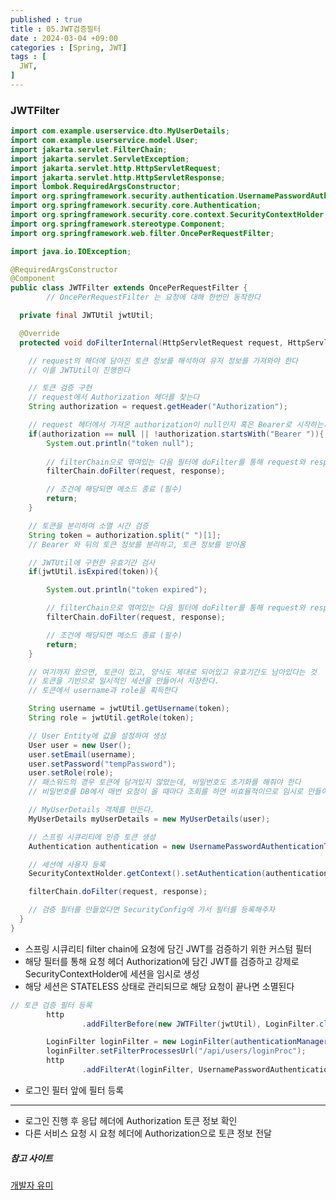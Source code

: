 ```yaml
---
published : true
title : 05.JWT검증필터
date : 2024-03-04 +09:00
categories : [Spring, JWT]
tags : [
  JWT,
]
---
```

<!-- ![](/assets/img/Spring/aaaa.png){:style="border:1px solid #eaeaea; border-radius: 7px; padding: 0px;" } -->
<!-- ![](/assets/img/Security/1.png){:style="width:1000px"} -->

### JWTFilter

```java
import com.example.userservice.dto.MyUserDetails;
import com.example.userservice.model.User;
import jakarta.servlet.FilterChain;
import jakarta.servlet.ServletException;
import jakarta.servlet.http.HttpServletRequest;
import jakarta.servlet.http.HttpServletResponse;
import lombok.RequiredArgsConstructor;
import org.springframework.security.authentication.UsernamePasswordAuthenticationToken;
import org.springframework.security.core.Authentication;
import org.springframework.security.core.context.SecurityContextHolder;
import org.springframework.stereotype.Component;
import org.springframework.web.filter.OncePerRequestFilter;

import java.io.IOException;

@RequiredArgsConstructor
@Component
public class JWTFilter extends OncePerRequestFilter {
        // OncePerRequestFilter 는 요청에 대해 한번만 동작한다

  private final JWTUtil jwtUtil;

  @Override
  protected void doFilterInternal(HttpServletRequest request, HttpServletResponse response, FilterChain filterChain) throws ServletException, IOException {

    // request의 해더에 담아진 토큰 정보를 해석하여 유저 정보를 가져와야 한다
    // 이를 JWTUtil이 진행한다

    // 토큰 검증 구현
    // request에서 Authorization 헤더를 찾는다
    String authorization = request.getHeader("Authorization");

    // request 헤더에서 가져온 authorization이 null인지 혹은 Bearer로 시작하는지 확인
    if(authorization == null || !authorization.startsWith("Bearer ")){
        System.out.println("token null");
        
        // filterChain으로 엮여있는 다음 필터에 doFilter를 통해 request와 response를 넘겨준다
        filterChain.doFilter(request, response);

        // 조건에 해당되면 메소드 종료 (필수)
        return;
    }

    // 토큰을 분리하여 소멸 시간 검증
    String token = authorization.split(" ")[1];
    // Bearer 와 뒤의 토큰 정보를 분리하고, 토큰 정보를 받아옴

    // JWTUtil에 구현한 유효기간 검사
    if(jwtUtil.isExpired(token)){

        System.out.println("token expired");

        // filterChain으로 엮여있는 다음 필터에 doFilter를 통해 request와 response를 넘겨준다
        filterChain.doFilter(request, response);

        // 조건에 해당되면 메소드 종료 (필수)
        return;
    }

    // 여기까지 왔으면, 토큰이 있고, 양식도 제대로 되어있고 유효기간도 남아있다는 것
    // 토큰을 기반으로 일시적인 세션을 만들어서 저장한다.
    // 토큰에서 username과 role을 획득한다

    String username = jwtUtil.getUsername(token);
    String role = jwtUtil.getRole(token);

    // User Entity에 값을 설정하여 생성
    User user = new User();
    user.setEmail(username);
    user.setPassword("tempPassword");
    user.setRole(role);
    // 패스워드의 경우 토큰에 담겨있지 않았는데, 비밀번호도 초기화를 해줘야 한다
    // 비밀번호를 DB에서 매번 요청이 올 때마다 조회를 하면 비효율적이므로 임시로 만들어 초기화

    // MyUserDetails 객체를 만든다.
    MyUserDetails myUserDetails = new MyUserDetails(user);

    // 스프링 시큐리티에 인증 토큰 생성
    Authentication authentication = new UsernamePasswordAuthenticationToken(myUserDetails, null, myUserDetails.getAuthorities());

    // 세션에 사용자 등록
    SecurityContextHolder.getContext().setAuthentication(authentication);

    filterChain.doFilter(request, response);

    // 검증 필터를 만들었다면 SecurityConfig에 가서 필터를 등록해주자 
  }
}
```

- 스프링 시큐리티 filter chain에 요청에 담긴 JWT를 검증하기 위한 커스텀 필터
- 해당 필터를 통해 요청 헤더 Authorization에 담긴 JWT를 검증하고 강제로 SecurityContextHolder에 세션을 임시로 생성
- 해당 세션은 STATELESS 상태로 관리되므로 해당 요청이 끝나면 소멸된다

```java
// 토큰 검증 필터 등록
        http
                .addFilterBefore(new JWTFilter(jwtUtil), LoginFilter.class);

        LoginFilter loginFilter = new LoginFilter(authenticationManager(authenticationConfiguration), jwtUtil);
        loginFilter.setFilterProcessesUrl("/api/users/loginProc");
        http
                .addFilterAt(loginFilter, UsernamePasswordAuthenticationFilter.class);
```

- 로그인 필터 앞에 필터 등록

<hr>

- 로그인 진행 후 응답 헤더에 Authorization 토큰 정보 확인
- 다른 서비스 요청 시 요청 헤더에 Authorization으로 토큰 정보 전달

##### 참고 사이트
<a href="https://substantial-park-a17.notion.site/JWT-7a5cd1cf278a407fae9f35166da5ab03">개발자 유미</a>
